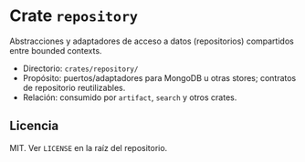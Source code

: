 # Crate `repository`

Abstracciones y adaptadores de acceso a datos (repositorios) compartidos entre bounded contexts.

- Directorio: `crates/repository/`
- Propósito: puertos/adaptadores para MongoDB u otras stores; contratos de repositorio reutilizables.
- Relación: consumido por `artifact`, `search` y otros crates.

## Licencia

MIT. Ver `LICENSE` en la raíz del repositorio.
